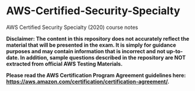 # AWS-Certified-Security-Specialty
AWS Certified Security Specialty (2020) course notes

__Disclaimer: The content in this repository does not accurately reflect the material that will be presented in the exam. It is simply for guidance purposes and may contain information that is incorrect and not up-to-date. In addition, sample questions described in the repository are NOT extracted from official AWS Testing Materials.__

__Please read the AWS Certification Program Agreement guidelines here: https://aws.amazon.com/certification/certification-agreement/.__